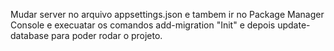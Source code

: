 Mudar server no arquivo appsettings.json e tambem ir no Package Manager Console e execuatar os comandos 
add-migration "Init" e depois update-database
para poder rodar o projeto.

